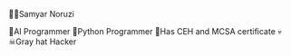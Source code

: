 👨‍💻Samyar Noruzi

🤖AI Programmer
🐍Python Programmer
📄Has CEH and MCSA certificate
💀☠Gray hat Hacker
